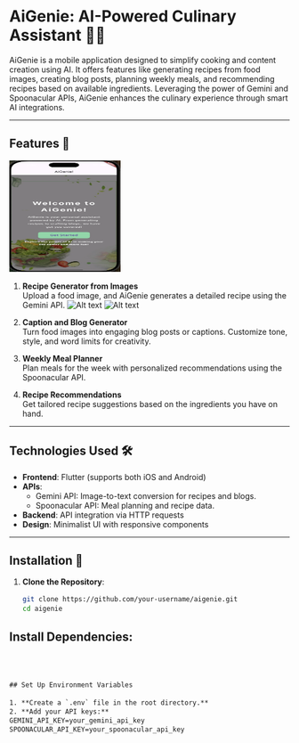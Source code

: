 # AiGenie: AI-Powered Culinary Assistant 🧞‍♂️

AiGenie is a mobile application designed to simplify cooking and content creation using AI. It offers features like generating recipes from food images, creating blog posts, planning weekly meals, and recommending recipes based on available ingredients. Leveraging the power of Gemini and Spoonacular APIs, AiGenie enhances the culinary experience through smart AI integrations.

---

## Features 🌟
<img src="assets/images/homescreen.png" alt="Home Screen" width="200" height="200">


1. **Recipe Generator from Images**  
   Upload a food image, and AiGenie generates a detailed recipe using the Gemini API.
   ![Alt text](/Users/manya./Projects/aigenie/genie/assets/images/recipe.png) ![Alt text](/Users/manya./Projects/aigenie/genie/assets/images/recipe_out.png)   

2. **Caption and Blog Generator**  
   Turn food images into engaging blog posts or captions. Customize tone, style, and word limits for creativity.

3. **Weekly Meal Planner**  
   Plan meals for the week with personalized recommendations using the Spoonacular API.

4. **Recipe Recommendations**  
   Get tailored recipe suggestions based on the ingredients you have on hand.

---

## Technologies Used 🛠️

- **Frontend**: Flutter (supports both iOS and Android)  
- **APIs**:  
  - Gemini API: Image-to-text conversion for recipes and blogs.  
  - Spoonacular API: Meal planning and recipe data.  
- **Backend**: API integration via HTTP requests  
- **Design**: Minimalist UI with responsive components  

---

## Installation 🔧

1. **Clone the Repository**:
   ```bash
   git clone https://github.com/your-username/aigenie.git
   cd aigenie

## Install Dependencies:
```flutter pub get
   


## Set Up Environment Variables

1. **Create a `.env` file in the root directory.**
2. **Add your API keys:**
GEMINI_API_KEY=your_gemini_api_key
SPOONACULAR_API_KEY=your_spoonacular_api_key

